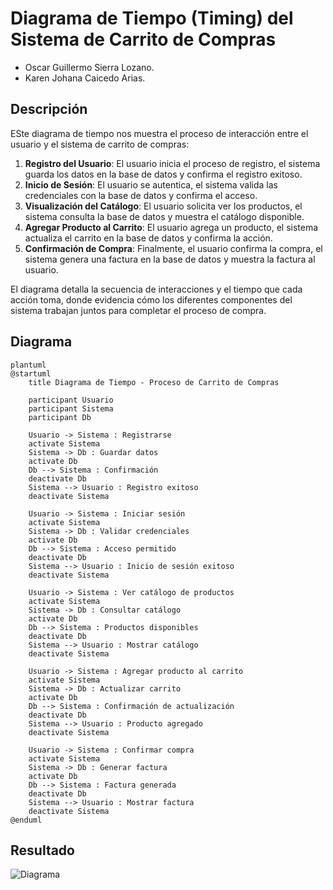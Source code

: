 # Diagrama de Tiempo (Timing) del Sistema de Carrito de Compras
- Oscar Guillermo Sierra Lozano.
- Karen Johana Caicedo Arias.

## Descripción 
ESte diagrama de tiempo nos muestra el proceso de interacción entre el usuario y el sistema de carrito de compras:

1. **Registro del Usuario**: El usuario inicia el proceso de registro, el sistema guarda los datos en la base de datos y confirma el
registro exitoso.
2. **Inicio de Sesión**: El usuario se autentica, el sistema valida las credenciales con la base de datos y confirma el acceso.
3. **Visualización del Catálogo**: El usuario solicita ver los productos, el sistema consulta la base de datos y muestra el catálogo
disponible.
4. **Agregar Producto al Carrito**: El usuario agrega un producto, el sistema actualiza el carrito en la base de datos y confirma la
acción.
5. **Confirmación de Compra**: Finalmente, el usuario confirma la compra, el sistema genera una factura en la base de datos y
muestra la factura al usuario.

El diagrama detalla la secuencia de interacciones y el tiempo que cada acción toma, donde evidencia cómo los diferentes componentes
del sistema trabajan juntos para completar el proceso de compra.

## Diagrama
```plantuml
plantuml
@startuml
    title Diagrama de Tiempo - Proceso de Carrito de Compras

    participant Usuario
    participant Sistema
    participant Db

    Usuario -> Sistema : Registrarse
    activate Sistema
    Sistema -> Db : Guardar datos
    activate Db
    Db --> Sistema : Confirmación
    deactivate Db
    Sistema --> Usuario : Registro exitoso
    deactivate Sistema

    Usuario -> Sistema : Iniciar sesión
    activate Sistema
    Sistema -> Db : Validar credenciales
    activate Db
    Db --> Sistema : Acceso permitido
    deactivate Db
    Sistema --> Usuario : Inicio de sesión exitoso
    deactivate Sistema

    Usuario -> Sistema : Ver catálogo de productos
    activate Sistema
    Sistema -> Db : Consultar catálogo
    activate Db
    Db --> Sistema : Productos disponibles
    deactivate Db
    Sistema --> Usuario : Mostrar catálogo
    deactivate Sistema

    Usuario -> Sistema : Agregar producto al carrito
    activate Sistema
    Sistema -> Db : Actualizar carrito
    activate Db
    Db --> Sistema : Confirmación de actualización
    deactivate Db
    Sistema --> Usuario : Producto agregado
    deactivate Sistema

    Usuario -> Sistema : Confirmar compra
    activate Sistema
    Sistema -> Db : Generar factura
    activate Db
    Db --> Sistema : Factura generada
    deactivate Db
    Sistema --> Usuario : Mostrar factura
    deactivate Sistema
@enduml
```

## Resultado
![Diagrama](img/diagrama-tiempo.png)